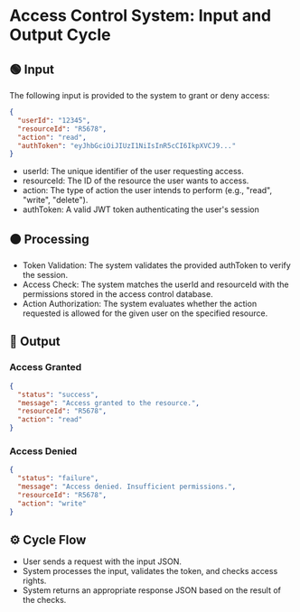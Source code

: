 # Access Control System: Input and Output Cycle

## 🟢 **Input**
The following input is provided to the system to grant or deny access:

```json
{
  "userId": "12345",
  "resourceId": "R5678",
  "action": "read",
  "authToken": "eyJhbGciOiJIUzI1NiIsInR5cCI6IkpXVCJ9..."
}
```
- userId: The unique identifier of the user requesting access.
- resourceId: The ID of the resource the user wants to access.
- action: The type of action the user intends to perform (e.g., "read", "write", "delete").
- authToken: A valid JWT token authenticating the user's session

## 🟠 **Processing**
- Token Validation: The system validates the provided authToken to verify the session.
- Access Check: The system matches the userId and resourceId with the permissions stored in the access control database.
- Action Authorization: The system evaluates whether the action requested is allowed for the given user on the specified resource.

## 🔵 **Output**
### Access Granted
```json
{
  "status": "success",
  "message": "Access granted to the resource.",
  "resourceId": "R5678",
  "action": "read"
}
```

### Access Denied
```json
{
  "status": "failure",
  "message": "Access denied. Insufficient permissions.",
  "resourceId": "R5678",
  "action": "write"
}
```

## ⚙️ **Cycle Flow**
- User sends a request with the input JSON.
- System processes the input, validates the token, and checks access rights.
- System returns an appropriate response JSON based on the result of the checks.

